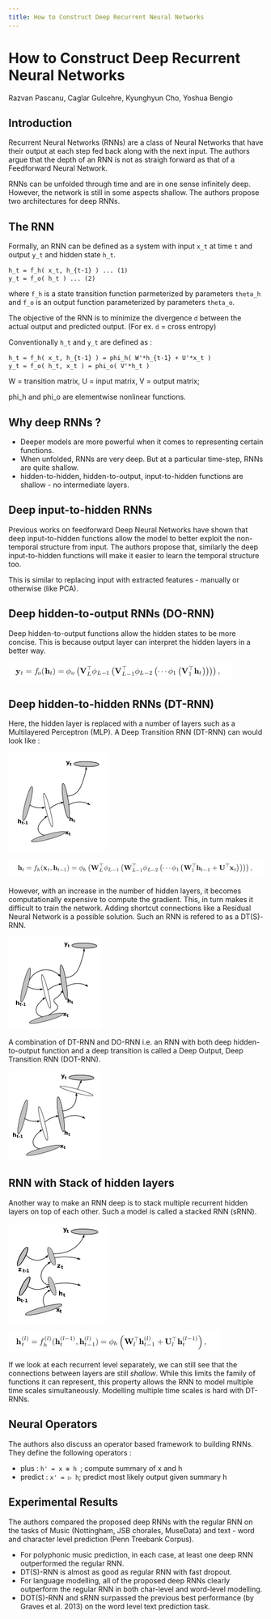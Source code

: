 ```yaml
---
title: How to Construct Deep Recurrent Neural Networks
---
```


# How to Construct Deep Recurrent Neural Networks

Razvan Pascanu, Caglar Gulcehre, Kyunghyun Cho, Yoshua Bengio

## Introduction

Recurrent Neural Networks (RNNs) are a class of Neural Networks that have their output at each step fed back along with the next input. The authors argue that the depth of an RNN is not as straigh forward as that of a Feedforward Neural Network. 

RNNs can be unfolded through time and are in one sense infinitely deep. However, the network is still in some aspects shallow. The authors propose two architectures for deep RNNs.

## The RNN

Formally, an RNN can be defined as a system with input `x_t` at time `t` and output `y_t` and hidden state `h_t`. 

```
h_t = f_h( x_t, h_{t-1} ) ... (1)
y_t = f_o( h_t ) ... (2)
```

where `f_h` is a state transition function  parmeterized by parameters `theta_h` and `f_o` is an output function parameterized by parameters `theta_o`.

The objective of the RNN is to minimize the divergence `d` between the actual output and predicted output. (For ex. `d` = cross entropy)

Conventionally `h_t` and `y_t` are defined as :

```
h_t = f_h( x_t, h_{t-1} ) = phi_h( W'*h_{t-1} + U'*x_t )
y_t = f_o( h_t, x_t ) = phi_o( V'*h_t )
```

W = transition matrix, U = input matrix, V = output matrix;

phi_h and phi_o are elementwise nonlinear functions.

## Why deep RNNs ?

- Deeper models are more powerful when it comes to representing certain functions.
- When unfolded, RNNs are very deep. But at a particular time-step, RNNs are quite shallow.
- hidden-to-hidden, hidden-to-output, input-to-hidden functions are shallow - no intermediate layers.

## Deep input-to-hidden RNNs

Previous works on feedforward Deep Neural Networks have shown that deep input-to-hidden functions allow the model to better exploit the non-temporal structure from input.  The authors propose that, similarly the deep input-to-hidden functions will make it easier to learn the temporal structure too.

This is similar to replacing input with extracted features - manually or otherwise (like PCA).

## Deep hidden-to-output RNNs (DO-RNN)

Deep hidden-to-output functions allow the hidden states to be more concise. This is because  output layer can interpret the hidden layers in a better way.

![DO-RNN](./images/do-rnn.png)

## Deep hidden-to-hidden RNNs (DT-RNN)

Here, the hidden layer is replaced with a number of layers such as a Multilayered Perceptron (MLP). A Deep Transition RNN (DT-RNN) can would look like :

![Deep Transition RNN](./images/b-dt-rnn.png)

![DT-RNN](./images/dt-rnn.png)

However, with an increase in the number of hidden layers, it becomes computationally expensive to compute the gradient. This, in turn makes it difficult to train the network. Adding shortcut connections like a Residual Neural Network is a possible solution. Such an RNN is refered to as a DT(S)-RNN.

![DT(S) RNN](./images/b-dts-rnn.png)

A combination of DT-RNN and DO-RNN i.e. an RNN with both deep hidden-to-output function and a deep transition is called a Deep Output, Deep Transition RNN (DOT-RNN).

![DOT-RNN](./images/c-dot-rnn.png)



## RNN with Stack of hidden layers

Another way to make an RNN deep is to stack multiple recurrent hidden layers on top of each other. Such a model is called a stacked RNN (sRNN).

![sRNN](./images/d-stacked-rnn.png)

![Stacked RNN](./images/stacked-rnn.png)

 If we look at each recurrent level separately, we can still see that the connections between layers are still *shallow*. While this limits the family of functions it can represent, this property allows the RNN to model multiple time scales simultaneously. Modelling multiple time scales is hard with DT-RNNs.

## Neural Operators

The authors also discuss an operator based framework to building RNNs. They define the following operators :

- plus : `h' = x ⊕ h `; compute summary of x and h
- predict :  `x' = ▷ h`; predict most likely output given summary h

## Experimental Results

The authors compared the proposed deep RNNs with the regular RNN on the tasks of Music (Nottingham, JSB chorales, MuseData) and text - word and character level prediction (Penn Treebank Corpus).



- For polyphonic music prediction, in each case, at least one deep RNN outperformed the regular RNN.
- DT(S)-RNN is almost as good as regular RNN with fast dropout.
- For language modelling, all of the proposed deep RNNs clearly outperform the regular RNN in both char-level and word-level modelling.
- DOT(S)-RNN and sRNN surpassed the previous best performance (by Graves et al. 2013) on the word level text prediction task.